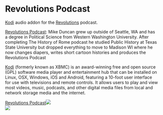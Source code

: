 Revolutions Podcast
=============================

<a href="www.kodi.tv">Kodi</a> audio addon for the <a href="https://www.revolutionspodcast.com/">Revolutions</a> podcast.<br>

<a href="https://www.revolutionspodcast.com/">Revolutions Podcast</a>: Mike Duncan grew up outside of Seattle, WA and has a degree in Political Science from Western Washington University. After completing The History of Rome podcast he studied Public History at Texas State University but dropped everything to move to Madison WI where he now changes diapers, writes short cartoon histories and produces the Revolutions Podcast<br>

<a href="www.kodi.tv">Kodi</a> (formerly known as XBMC) is an award-winning free and open source (GPL) software media player and entertainment hub that can be installed on Linux, OSX, Windows, iOS and Android, featuring a 10-foot user interface for use with televisions and remote controls. It allows users to play and view most videos, music, podcasts, and other digital media files from local and network storage media and the internet.<br>

<a href="www.revolutionspodcast.com">Revolutions Podcast<img src="https://ssl-static.libsyn.com/p/assets/3/4/5/f/345fbd6a253649c0/RevolutionsLogo_V2.jpg"><br>
<a href="http://www.kodi.tv"><img src="https://kodi.tv/sites/default/files/page/field_image/about--devices.jpg">
